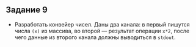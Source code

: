 ##  Задание 9


- Разработать конвейер чисел. Даны два канала: в первый пишутся числа `(x)` из
  массива, во второй — результат операции `x*2`, после чего данные из второго
  канала должны выводиться в `stdout`.
